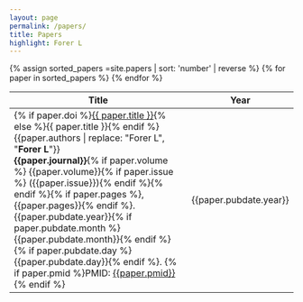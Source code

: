 ```yaml
---
layout: page
permalink: /papers/
title: Papers
highlight: Forer L
---
```


<table class="paper-table">
<thead>
<th class="left-0">Title</th>
<th class="right-0">Year</th>
</thead>
<tbody>
{% assign sorted_papers =site.papers | sort: 'number' | reverse %}
  {% for paper in sorted_papers %}
  <tr>
  <td class="left-0">
      <div class="paper-title">{% if paper.doi %}<a href="https://doi.org/{{ paper.doi }}" target="_blank">{{ paper.title }}</a>{% else %}{{ paper.title }}{% endif %}</div>
      <div class="paper-authors">{{paper.authors | replace: "Forer L", "<b>Forer L</b>"}}</div>
      <div class="paper-journal"><b>{{paper.journal}}</b>{% if paper.volume %} {{paper.volume}}{% if paper.issue %} ({{paper.issue}}){% endif %}{% endif %}{% if paper.pages %}, {{paper.pages}}{% endif %}. {{paper.pubdate.year}}{% if paper.pubdate.month %} {{paper.pubdate.month}}{% endif %}{% if paper.pubdate.day %}  {{paper.pubdate.day}}{% endif %}. {% if paper.pmid %}PMID: <a href="https://www.ncbi.nlm.nih.gov/pubmed/{{paper.pmid}}" target="_blank">{{paper.pmid}}</a>{% endif %}</div>
</td>
<td class="right-0">
<div class="paper-year">{{paper.pubdate.year}}</div>
</td>
</tr>
  {% endfor %}
</tbody>  
</table>
